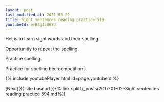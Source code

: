 ```yaml
---
layout: post
last_modified_at: 2021-03-29
title: Sight sentences reading practice 519
youtubeId: erB3gILU6YU
---
```

 
 
Helps to learn sight words and their spelling.

Opportunitiy to repeat the spelling. 

Practice spelling. 
 
Practice for spelling bee competitions. 
 
{% include youtubePlayer.html id=page.youtubeId %}
 
 

[Next]({{ site.baseurl }}{% link  split1/_posts/2017-01-02-Sight sentences reading practice 594.md%})
 
